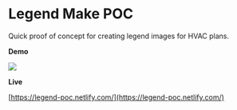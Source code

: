 # Legend Make POC

Quick proof of concept for creating legend images for HVAC plans.

**Demo**

![](https://i.imgur.com/YDThL34.gif)

**Live**

[https://legend-poc.netlify.com/](https://legend-poc.netlify.com/)